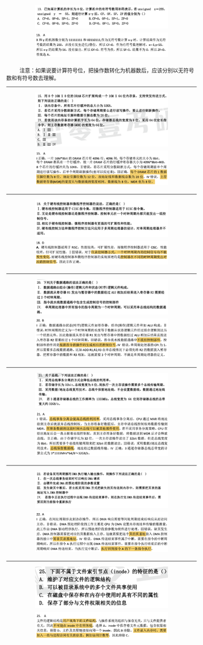 <div style=" margin: 0 auto; max-width: 70%;">
<img src="image.png" alt="Alt text" style="margin-top: 0; margin-bottom: 10px;" align="center">
</div>

<div style=" margin: 0 auto; max-width: 70%;">
<img src="image-1.png" alt="Alt text" style="margin-top: 0; margin-bottom: 10px;" align="center">
</div>

&emsp;&emsp;&ensp;注意：如果说要计算符号位，把操作数转化为机器数后，应该分别以无符号数和有符号数去理解。

---

<div style=" margin: 0 auto; max-width: 70%;">
<img src="image-2.png" alt="Alt text" style="margin-top: 0; margin-bottom: 10px;" align="center">
</div>

<div style=" margin: 0 auto; max-width: 70%;">
<img src="image-4.png" alt="Alt text" style="margin-top: 0; margin-bottom: 10px;" align="center">
</div>

---

<div style=" margin: 0 auto; max-width: 70%;">
<img src="image-5.png" alt="Alt text" style="margin-top: 0; margin-bottom: 10px;" align="center">
</div>

<div style=" margin: 0 auto; max-width: 70%;">
<img src="image-6.png" alt="Alt text" style="margin-top: 0; margin-bottom: 10px;" align="center">
</div>

---

<div style=" margin: 0 auto; max-width: 70%;">
<img src="image-8.png" alt="Alt text" style="margin-top: 0; margin-bottom: 10px;" align="center">
</div>

<div style=" margin: 0 auto; max-width: 70%;">
<img src="image-7.png" alt="Alt text" style="margin-top: 0; margin-bottom: 10px;" align="center">
</div>

---

<div style=" margin: 0 auto; max-width: 70%;">
<img src="image-10.png" alt="Alt text" style="margin-top: 0; margin-bottom: 10px;" align="center">
</div>

<div style=" margin: 0 auto; max-width: 70%;">
<img src="image-9.png" alt="Alt text" style="margin-top: 0; margin-bottom: 10px;" align="center">
</div>

---

<div style=" margin: 0 auto; max-width: 70%;">
<img src="image-12.png" alt="Alt text" style="margin-top: 0; margin-bottom: 10px;" align="center">
</div>

<div style=" margin: 0 auto; max-width: 70%;">
<img src="image-11.png" alt="Alt text" style="margin-top: 0; margin-bottom: 10px;" align="center">
</div>

---

<div style=" margin: 0 auto; max-width: 70%;">
<img src="image-14.png" alt="Alt text" style="margin-top: 0; margin-bottom: 10px;" align="center">
</div>

<div style=" margin: 0 auto; max-width: 70%;">
<img src="image-13.png" alt="Alt text" style="margin-top: 0; margin-bottom: 10px;" align="center">
</div>